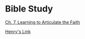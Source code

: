# Bible Study
<a href="BibleStudy.html">Ch. 7, Learning to Articulate the Faith</a> 

<a href="BibleStudy_Leader.html">Henry's Link</a>
